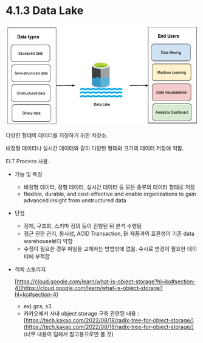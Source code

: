 # 4.1.3 Data Lake

![Untitled](./images/1.3_data_lake.png)
    
다양한 형태의 데이터를 저장하기 위한 저장소.

비정형 데이터나 실시간 데이터와 같이 다양한 형태와 크기의 데이터 저장에 적합.

ELT Process 사용.

- 기능 및 특징
    - 비정형 데이터, 정형 데이터, 실시간 데이터 등 모든 종류의 데이터 형태로 저장
    - flexible, durable, and cost-effective and enable organizations to gain advanced insight from unstructured data
- 단점
    - 정제, 구조화, 스키마 정의 등이 진행된 뒤 분석 수행됨
    - 접근 권한 관리, 동시성, ACID Transaction, BI 제품과의 호환성이 기존 data warehouse보다 약함
    - 수정이 필요한 경우 파일을 교체하는 방법밖에 없음. 수시로 변경이 필요한 데이터에 부적합
    
- 객체 스토리지
    
    [https://cloud.google.com/learn/what-is-object-storage?hl=ko#section-4](https://cloud.google.com/learn/what-is-object-storage?hl=ko#section-4)
    
    - ex) gcs, s3
    - 카카오에서 사내 object storage 구축 관련된 내용
    : [https://tech.kakao.com/2022/08/18/radix-tree-for-object-storage/](https://tech.kakao.com/2022/08/18/radix-tree-for-object-storage/) 
    (너무 내용이 딥해서 참고용으로만 볼 것)


<script src="https://utteranc.es/client.js"
        repo="Pseudo-Lab/data-engineering-for-everybody"
        issue-term="pathname"
        label="comments"
        theme="preferred-color-scheme"
        crossorigin="anonymous"
        async>
</script>